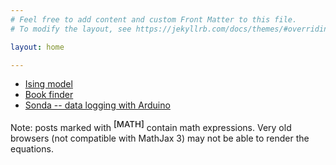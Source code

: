 ```yaml
---
# Feel free to add content and custom Front Matter to this file.
# To modify the layout, see https://jekyllrb.com/docs/themes/#overriding-theme-defaults

layout: home

---
```


- [Ising model](https://github.com/tonilatorrec/ising)
- [Book finder](https://github.com/tonilatorrec/book-finder)
- [Sonda -- data logging with Arduino](https://github.com/tonilatorrec/sonda)

Note: posts marked with <sup style="font-size: 10pt; font-weight: 500">[MATH]</sup> contain math expressions. Very old browsers (not compatible with MathJax 3) may not be able to render the equations.